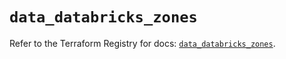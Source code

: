 # `data_databricks_zones`

Refer to the Terraform Registry for docs: [`data_databricks_zones`](https://registry.terraform.io/providers/databricks/databricks/1.63.0/docs/data-sources/zones).
